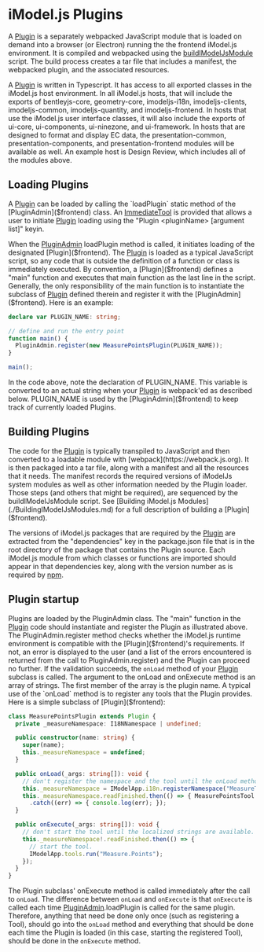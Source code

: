 # iModel.js Plugins

A [Plugin]($frontend) is a separately webpacked JavaScript module that is loaded on demand into a browser (or Electron) running the the frontend iModel.js environment. It is compiled and webpacked using the [buildIModelJsModule](./BuildingIModelJsModules.md) script. The build process creates a tar file that includes a manifest, the webpacked plugin, and the associated resources.

A [Plugin]($frontend) is written in Typescript. It has access to all exported classes in the iModel.js host environment. In all iModel.js hosts, that will include the exports of bentleyjs-core, geometry-core, imodeljs-i18n, imodeljs-clients, imodeljs-common, imodeljs-quantity, and imodeljs-frontend. In hosts that use the iModel.js user interface classes, it will also include the exports of ui-core, ui-components, ui-ninezone, and ui-framework. In hosts that are designed to format and display EC data, the presentation-common, presentation-components, and presentation-frontend modules will be available as well. An example host is Design Review, which includes all of the modules above.

## Loading Plugins

A [Plugin]($frontend) can be loaded by calling the `loadPlugin` static method of the [PluginAdmin]($frontend) class. An [ImmediateTool](./Tools.md#immediate-tools) is provided that allows a user to initiate [Plugin]($frontend) loading using the "Plugin \<pluginName\> [argument list]" keyin.

When the [PluginAdmin]($frontend) loadPlugin method is called, it initiates loading of the designated [Plugin]($frontend). The [Plugin]($frontend) is loaded as a typical JavaScript script, so any code that is outside the definition of a function or class is immediately executed. By convention, a [Plugin]($frontend) defines a "main" function and executes that main function as the last line in the script. Generally, the only responsibility of the main function is to instantiate the subclass of [Plugin]($frontend) defined therein and register it with the [PluginAdmin]($frontend). Here is an example:

```ts
declare var PLUGIN_NAME: string;

// define and run the entry point
function main() {
  PluginAdmin.register(new MeasurePointsPlugin(PLUGIN_NAME));
}

main();
```

In the code above, note the declaration of PLUGIN_NAME. This variable is converted to an actual string when your [Plugin]($frontend) is webpack'ed as described below. PLUGIN_NAME is used by the [PluginAdmin]($frontend) to keep track of currently loaded Plugins.

## Building Plugins

The code for the [Plugin]($frontend) is typically transpiled to JavaScript and then converted to a loadable module with [webpack](https://webpack.js.org). It is then packaged into a tar file, along with a manifest and all the resources that it needs. The manifest records the required versions of iModelJs system modules as well as other information needed by the Plugin loader. Those steps (and others that might be required), are sequenced by the buildIModelJsModule script. See [Building iModel.js Modules](./BuildingIModelJsModules.md) for a full description of building a [Plugin]($frontend).

The versions of iModel.js packages that are required by the [Plugin](%frontend) are extracted from the "dependencies" key in the package.json file that is in the root directory of the package that contains the Plugin source. Each iModel.js module from which classes or functions are imported should appear in that dependencies key, along with the version number as is required by [npm](https://docs.npmjs.org).

## Plugin startup

Plugins are loaded by the PluginAdmin class. The "main" function in the [Plugin]($frontend) code should instantiate and register the Plugin as illustrated above. The PluginAdmin.register method checks whether the iModel.js runtime environment is compatible with the [Plugin]($frontend)'s requirements. If not, an error is displayed to the user (and a list of the errors encountered is returned from the call to PluginAdmin.register) and the Plugin can proceed no further. If the validation succeeds, the `onLoad` method of your [Plugin]($frontend) subclass is called. The argument to the onLoad and onExecute method is an array of strings. The first member of the array is the plugin name. A typical use of the `onLoad` method is to register any tools that the Plugin provides. Here is a simple subclass of [Plugin]($frontend):

```ts
class MeasurePointsPlugin extends Plugin {
  private _measureNamespace: I18NNamespace | undefined;

  public constructor(name: string) {
    super(name);
    this._measureNamespace = undefined;
  }

  public onLoad(_args: string[]): void {
    // don't register the namespace and the tool until the onLoad method. That's called after we know the versions of the modules required are good.
    this._measureNamespace = IModelApp.i18n.registerNamespace("MeasureTool");
    this._measureNamespace.readFinished.then(() => { MeasurePointsTool.register(this._measureNamespace); })
      .catch((err) => { console.log(err); });
  }

  public onExecute(_args: string[]): void {
    // don't start the tool until the localized strings are available.
    this._measureNamespace!.readFinished.then(() => {
      // start the tool.
      IModelApp.tools.run("Measure.Points");
    });
  }
}
```

The Plugin subclass' onExecute method is called immediately after the call to `onLoad`. The difference between `onLoad` and `onExecute` is that `onExecute` is called each time [PluginAdmin]($frontend).loadPlugin is called for the same plugin. Therefore, anything that need be done only once (such as registering a Tool), should go into the `onLoad` method and everything that should be done each time the Plugin is loaded (in this case, starting the registered Tool), should be done in the `onExecute` method.
